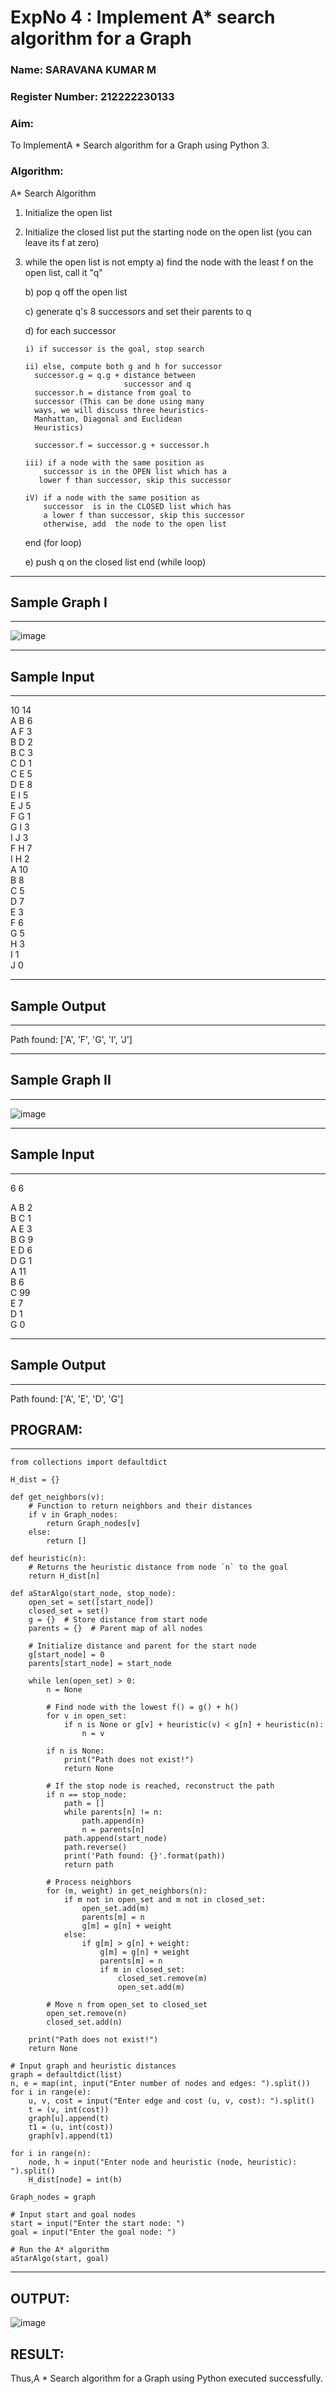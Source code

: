 <h1>ExpNo 4 : Implement A* search algorithm for a Graph</h1> 

<h3>Name: SARAVANA KUMAR M      </h3>

<h3>Register Number: 212222230133          </h3>

<H3>Aim:</H3>

<p>To ImplementA * Search algorithm for a Graph using Python 3.</p>

<H3>Algorithm:</H3>

 A* Search Algorithm
1.  Initialize the open list
2.  Initialize the closed list
    put the starting node on the open 
    list (you can leave its f at zero)

3.  while the open list is not empty
    a) find the node with the least f on 
       the open list, call it "q"

    b) pop q off the open list
  
    c) generate q's 8 successors and set their 
       parents to q
   
    d) for each successor
    
        i) if successor is the goal, stop search
        
        ii) else, compute both g and h for successor
          successor.g = q.g + distance between 
                              successor and q
          successor.h = distance from goal to 
          successor (This can be done using many 
          ways, we will discuss three heuristics- 
          Manhattan, Diagonal and Euclidean 
          Heuristics)
          
          successor.f = successor.g + successor.h

        iii) if a node with the same position as 
            successor is in the OPEN list which has a 
           lower f than successor, skip this successor

        iV) if a node with the same position as 
            successor  is in the CLOSED list which has
            a lower f than successor, skip this successor
            otherwise, add  the node to the open list
     end (for loop)
  
    e) push q on the closed list
    end (while loop)



<hr>
<h2>Sample Graph I</h2>
<hr>

![image](https://github.com/natsaravanan/19AI405FUNDAMENTALSOFARTIFICIALINTELLIGENCE/assets/87870499/b1377c3f-011a-4c0f-a843-516842ae056a)

<hr>
<h2>Sample Input</h2>
<hr>

10 14 <br>
A B 6 <br>
A F 3 <br>
B D 2 <br>
B C 3 <br>
C D 1 <br>
C E 5 <br>
D E 8 <br>
E I 5 <br>
E J 5 <br>
F G 1 <br>
G I 3 <br>
I J 3 <br>
F H 7 <br>
I H 2 <br>
A 10 <br>
B 8 <br>
C 5 <br>
D 7 <br>
E 3 <br>
F 6 <br>
G 5 <br>
H 3 <br>
I 1 <br>
J 0 <br>
<hr>

<h2>Sample Output</h2>
<hr>


Path found: ['A', 'F', 'G', 'I', 'J']


<hr>
<h2>Sample Graph II</h2>

<hr>

![image](https://github.com/natsaravanan/19AI405FUNDAMENTALSOFARTIFICIALINTELLIGENCE/assets/87870499/acbb09cb-ed39-48e5-a59b-2f8d61b978a3)


<hr>

<h2>Sample Input</h2>
<hr>
6 6 <br>


A B 2 <br>
B C 1 <br>
A E 3 <br>
B G 9 <br>
E D 6 <br>
D G 1 <br>
A 11 <br>
B 6 <br>
C 99 <br>
E 7 <br>
D 1 <br>
G 0 <br>
<hr>
<h2>Sample Output</h2>
<hr>


Path found: ['A', 'E', 'D', 'G']

<H2>PROGRAM:</H2>
<hr>

```
from collections import defaultdict

H_dist = {}

def get_neighbors(v):
    # Function to return neighbors and their distances
    if v in Graph_nodes:
        return Graph_nodes[v]
    else:
        return []

def heuristic(n):
    # Returns the heuristic distance from node `n` to the goal
    return H_dist[n]

def aStarAlgo(start_node, stop_node):
    open_set = set([start_node])
    closed_set = set()
    g = {}  # Store distance from start node
    parents = {}  # Parent map of all nodes

    # Initialize distance and parent for the start node
    g[start_node] = 0
    parents[start_node] = start_node

    while len(open_set) > 0:
        n = None

        # Find node with the lowest f() = g() + h()
        for v in open_set:
            if n is None or g[v] + heuristic(v) < g[n] + heuristic(n):
                n = v

        if n is None:
            print("Path does not exist!")
            return None

        # If the stop node is reached, reconstruct the path
        if n == stop_node:
            path = []
            while parents[n] != n:
                path.append(n)
                n = parents[n]
            path.append(start_node)
            path.reverse()
            print('Path found: {}'.format(path))
            return path

        # Process neighbors
        for (m, weight) in get_neighbors(n):
            if m not in open_set and m not in closed_set:
                open_set.add(m)
                parents[m] = n
                g[m] = g[n] + weight
            else:
                if g[m] > g[n] + weight:
                    g[m] = g[n] + weight
                    parents[m] = n
                    if m in closed_set:
                        closed_set.remove(m)
                        open_set.add(m)

        # Move n from open_set to closed_set
        open_set.remove(n)
        closed_set.add(n)

    print("Path does not exist!")
    return None

# Input graph and heuristic distances
graph = defaultdict(list)
n, e = map(int, input("Enter number of nodes and edges: ").split())
for i in range(e):
    u, v, cost = input("Enter edge and cost (u, v, cost): ").split()
    t = (v, int(cost))
    graph[u].append(t)
    t1 = (u, int(cost))
    graph[v].append(t1)

for i in range(n):
    node, h = input("Enter node and heuristic (node, heuristic): ").split()
    H_dist[node] = int(h)

Graph_nodes = graph

# Input start and goal nodes
start = input("Enter the start node: ")
goal = input("Enter the goal node: ")

# Run the A* algorithm
aStarAlgo(start, goal)
```
<hr>

<H2>OUTPUT:</H2>

![image](https://github.com/user-attachments/assets/470c8558-e2d2-40b6-9dc7-322f38ec7515)

<H2>RESULT:</H2>

Thus,A * Search algorithm for a Graph using Python executed successfully.
